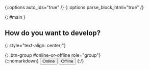 {::options auto_ids="true" /}
{::options parse_block_html="true" /}

{: #main }
<div>

## How do you want to develop?

{: style="text-align: center;"}
  <div>
{: .btn-group #online-or-offline role="group"}
  <div>
  {::nomarkdown}
    <button class="btn btn-outline-primary" type="button" 
      data-toggle="collapse" data-parent="#compile" data-target="#online-compile" 
      aria-controls="online-compile">Online</button>
    <button class="btn btn-outline-primary" type="button" 
      data-toggle="collapse" data-parent="#compile" data-target="#offline-compile" 
      aria-controls="offline-compile">Offline</button>
  {:/}
  </div>
</div>

</div>
